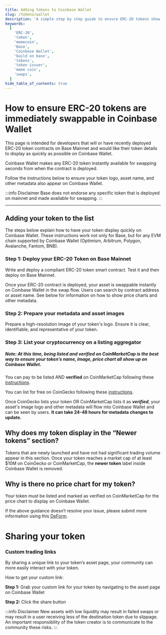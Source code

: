 ```yaml
---
title: Adding tokens to Coinbase Wallet
slug: /tokens/wallet
description: 'A simple step by step guide to ensure ERC-20 tokens show immediately on Coinbase Wallet once deployed.'
keywords:
  [
    'ERC-20',
    'token',
    'memecoin',
    'Base',
    'Coinbase Wallet',
    'build on base',
    'tokens',
    'token issuer',
    'meme coin',
    'swaps',
  ]
hide_table_of_contents: true
---
```


# How to ensure ERC-20 tokens are immediately swappable in Coinbase Wallet

This page is intended for developers that will or have recently deployed ERC-20 token contracts on Base Mainnet and would like their token details to display as quickly as possible on Coinbase Wallet.

Coinbase Wallet makes any ERC-20 token instantly available for swapping seconds from when the contract is deployed.

Follow the instructions below to ensure your token logo, asset name, and other metadata also appear on Coinbase Wallet.

:::info Disclaimer
Base does not endorse any specific token that is deployed on mainnet and made available for swapping.
:::

---

## Adding your token to the list

The steps below explain how to have your token display quickly on Coinbase Wallet. These instructions work not only for Base, but for any EVM chain supported by Coinbase Wallet (Optimism, Arbitrum, Polygon, Avalanche, Fantom, BNB).

### Step 1: Deploy your ERC-20 Token on Base Mainnet

Write and deploy a compliant ERC-20 token smart contract. Test it and then deploy on Base Mainnet.

Once your ERC-20 contract is deployed, your asset is swappable instantly on Coinbase Wallet in the swap flow. Users can search by contract address or asset name. See below for information on how to show price charts and other metadata.

### Step 2: Prepare your metadata and asset images

Prepare a high-resolution image of your token's logo. Ensure it is clear, identifiable, and representative of your token.

### Step 3: List your cryptocurrency on a listing aggregator
##### **Note:** At this time, being listed and verified on CoinMarketCap is the best way to ensure your token’s name, image, price chart all show up on Coinbase Wallet.

You can pay to be listed AND **verified** on CoinMarketCap following these [instructions](https://support.coinmarketcap.com/hc/en-us/articles/360043659351-Listings-Criteria).

You can list for free on CoinGecko following these [instructions](https://support.coingecko.com/hc/en-us/articles/7291312302617-How-to-list-new-cryptocurrencies-on-CoinGecko).

Once CoinGecko lists your token OR CoinMarketCap lists it as **_verified_**, your asset's image logo and other metadata will flow into Coinbase Wallet and can be seen by users. **It can take 24-48 hours for metadata changes to update.**

## Why does my token display in the “Newer tokens” section?

Tokens that are newly launched and have not had significant trading volume appear in this section. Once your token reaches a market cap of at least $10M on CoinGecko or CoinMarketCap, the **newer token** label inside Coinbase Wallet is removed.

## Why is there no price chart for my token?

Your token must be listed and marked as verified on CoinMarketCap for the price chart to display on Coinbase Wallet.

If the above guidance doesn’t resolve your issue, please submit more information using this [DeForm](https://app.deform.cc/form/a331da5a-447b-43e8-b636-ea3b925e115a/).

# Sharing your token
### Custom trading links
By sharing a unique link to your token’s asset page, your community can more easily interact with your token.

How to get your custom link:

**Step 1:** Grab your custom link for your token by navigating to the asset page on Coinbase Wallet

**Step 2:** Click the share button

:::info Disclaimer
New assets with low liquidity may result in failed swaps or may result in a user receiving less of the destination token due to slippage. An important responsibility of the token creator is to communicate to the community these risks.
:::
